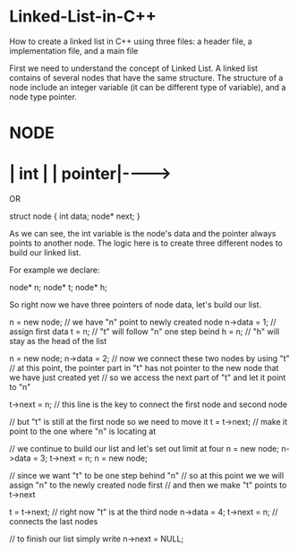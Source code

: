 # Linked-List-in-C++
How to create a linked list in C++
using three files: a header file, a implementation file, and a main file

First we need to understand the concept of Linked List. A linked list contains of several nodes that have the same structure.
The structure of a node include an integer variable (it can be different type of variable), and a node type pointer.

NODE
==========
| int    |
| pointer|---->
==========
OR

struct node {
  int data;
  node* next;
}

As we can see, the int variable is the node's data and the pointer always points to another node.
The logic here is to create three different nodes to build our linked list.

For example we declare:

node* n;
node* t;
node* h;

So right now we have three pointers of node data, let's build our list.

n = new node; // we have "n" point to newly created node
n->data = 1; // assign first data
t = n; // "t" will follow "n" one step beind
h = n; // "h" will stay as the head of the list

n = new node;
n->data = 2;
// now we connect these two nodes by using "t"
// at this point, the pointer part in "t" has not pointer to the new node that we have just created yet
// so we access the next part of "t" and let it point to "n"

t->next = n; // this line is the key to connect the first node and second node

// but "t" is still at the first node so we need to move it
t = t->next; // make it point to the one where "n" is locating at

// we continue to build our list and let's set out limit at four
n = new node;
n->data = 3;
t->next = n;
n = new node;

// since we want "t" to be one step behind "n"
// so at this point we we will assign "n" to the newly created node first
// and then we make "t" points to t->next

t = t->next; // right now "t" is at the third node
n->data = 4;
t->next = n; // connects the last nodes

// to finish our list simply write
n->next = NULL;

